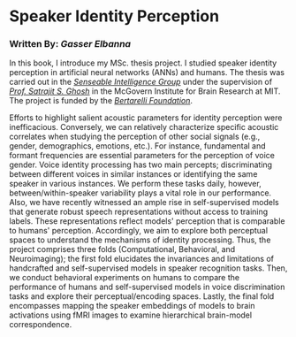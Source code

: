 # Speaker Identity Perception
### Written By: *Gasser Elbanna*

In this book, I introduce my MSc. thesis project. I studied speaker identity perception in artificial neural networks (ANNs) and humans. The thesis was carried out in the *[Senseable Intelligence Group](https://sensein.group/)* under the supervision of *[Prof. Satrajit S. Ghosh](https://mcgovern.mit.edu/profile/satrajit-ghosh/)* in the McGovern Institute for Brain Research at MIT. The project is funded by the *[Bertarelli Foundation](https://bertarelli.hms.harvard.edu/people/gasser-elbanna)*.

Efforts to highlight salient acoustic parameters for identity perception were inefficacious. Conversely, we can relatively characterize specific acoustic correlates when studying the perception of other social signals (e.g., gender, demographics, emotions, etc.). For instance, fundamental and formant frequencies are essential parameters for the perception of voice gender. Voice identity processing has two main percepts; discriminating between different voices in similar instances or identifying the same speaker in various instances. We perform these tasks daily, however, between/within-speaker variability plays a vital role in our performance. Also, we have recently witnessed an ample rise in self-supervised models that generate robust speech representations without access to training labels. These representations reflect models' perception that is comparable to humans' perception. Accordingly, we aim to explore both perceptual spaces to understand the mechanisms of identity processing. Thus, the project comprises three folds (Computational, Behavioral, and Neuroimaging); the first fold elucidates the invariances and limitations of handcrafted and self-supervised models in speaker recognition tasks. Then, we conduct behavioral experiments on humans to compare the performance of humans and self-supervised models in voice discrimination tasks and explore their perceptual/encoding spaces. Lastly, the final fold encompasses mapping the speaker embeddings of models to brain activations using fMRI images to examine hierarchical brain-model correspondence.

```{tableofcontents}
```
